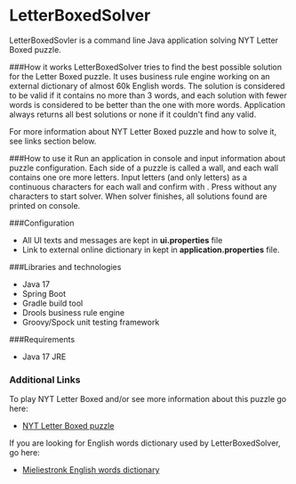 # LetterBoxedSolver

LetterBoxedSovler is a command line Java application solving NYT Letter Boxed puzzle.

###How it works
LetterBoxedSolver tries to find the best possible solution for the Letter Boxed puzzle. 
It uses business rule engine working on an external dictionary of almost 60k English words. 
The solution is considered to be valid if it contains no more than 3 words, 
and each solution with fewer words is considered to be better than the one with more words. 
Application always returns all best solutions or none if it couldn't find any valid.

For more information about NYT Letter Boxed puzzle and how to solve it, see links section below.

###How to use it
Run an application in console and input information about puzzle configuration. 
Each side of a puzzle is called a wall, and each wall contains one ore more letters. 
Input letters (and only letters) as a continuous characters for each wall and confirm with <Enter>. 
Press <Enter> without any characters to start solver.
When solver finishes, all solutions found are printed on console.

###Configuration
* All UI texts and messages are kept in **ui.properties** file
* Link to external online dictionary in kept in **application.properties** file.

###Libraries and technologies
* Java 17
* Spring Boot
* Gradle build tool
* Drools business rule engine
* Groovy/Spock unit testing framework

###Requirements
* Java 17 JRE

### Additional Links
To play NYT Letter Boxed and/or see more information about this puzzle go here:
* [NYT Letter Boxed puzzle](https://www.nytimes.com/puzzles/letter-boxed)

If you are looking for English words dictionary used by LetterBoxedSolver, go here:
* [Mieliestronk English words dictionary](http://www.mieliestronk.com/corncob_caps.txt)